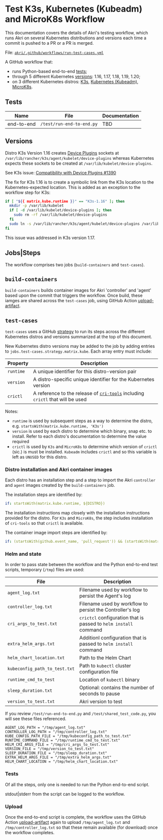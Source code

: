 # Test K3s, Kubernetes (Kubeadm) and MicroK8s Workflow

This documentation covers the details of Akri's testing workflow, which runs Akri on several Kubernetes distributions
and versions each time a commit is pushed to a PR or a PR is merged. 

File:
[`akri/.github/workflows/run-test-cases.yml`](https://github.com/deislabs/akri/blob/main/.github/workflows/run-test-cases.yml)

A GitHub workflow that:

+ runs Python-based end-to-end [tests](#Tests);
+ through 5 different Kubernetes [versions](#Versions): 1.16, 1.17, 1.18, 1.19, 1.20;
+ on 3 different Kubernetes distros: [K3s](https://k3s.io), [Kubernetes (Kubeadm)](https://kubernetes.io/docs/reference/setup-tools/kubeadm/), [MicroK8s](https://microk8s.io).

## Tests

|Name|File|Documentation|
|----|----|-----------|
|end-to-end|`/test/run-end-to-end.py`|TBD|

## Versions

Distro K3s Version 1.16 creates [Device
Plugins](https://kubernetes.io/docs/concepts/extend-kubernetes/compute-storage-net/device-plugins/) sockets at
`/var/lib/rancher/k3s/agent/kubelet/device-plugins` whereas Kubernetes expects these sockets to be created at
`/var/lib/kubelet/device-plugins`.

See K3s issue: [Compatibility with Device Plugins #1390](https://github.com/k3s-io/k3s/issues/1390)

The fix for K3s 1.16 is to create a symbolic link from the K3s location to the Kubernetes-expected location. This is
added as an exception to the workflow step for K3s:

```bash
if [ "${{ matrix.kube.runtime }}" == "K3s-1.16" ]; then
  mkdir -p /var/lib/kubelet
  if [ -d /var/lib/kubelet/device-plugins ]; then
    sudo rm -rf /var/lib/kubelet/device-plugins
  fi
  sudo ln -s /var/lib/rancher/k3s/agent/kubelet/device-plugins /var/lib/kubelet/device-plugins
fi
```

This issue was addressed in K3s version 1.17.

## Jobs|Steps

The workflow comprises two jobs (`build-containers` and `test-cases`).

## `build-containers`

`build-containers` builds container images for Akri 'controller' and 'agent' based upon the commit that triggers the
workflow. Once build, these iamges are shared across the `test-cases` job, using GitHub Action
[upload-artifact](https://github.com/actions/upload-artifact).

## `test-cases`

`test-cases` uses a GitHub
[strategy](https://docs.github.com/en/actions/reference/workflow-syntax-for-github-actions#jobsjob_idstrategy) to run
its steps across the different Kubernetes distros and versions summarized at the top of this document.

New Kubernetes distro versions may be added to the job by adding entries to `jobs.test-cases.strategy.matrix.kube`. Each
array entry must include:

|Property|Description|
|--------|-----------|
|`runtime`|A unique identifier for this distro-version pair|
|`version`|A distro-specific unique identifier for the Kubernetes version|
|`crictl`|A reference to the release of [`cri-tools`](https://github.com/kubernetes-sigs/cri-tools) including `crictl` that will be used|

Notes:

+ `runtime` is used by subsequent steps as a way to determine the distro, e.g. `startsWith(matrix.kube.runtime, 'K3s')`
+ `version` is used by each distro to determine which binary, snap etc. to install. Refer to each distro's documentation
  to determine the value required
+ `crictl` is used by `K3s` and `MicroK8s` to determine which version of `crictl` (sic.) is must be installed. `Kubeadm`
  includes `crictl` and so this variable is left as `UNUSED` for this distro.

### Distro installation and Akri container images

Each distro has an installation step and a step to import the Akri `controller` and `agent` images created by the
`build-containers` job.

The installation steps are identified by:

```YAML
if: startsWith(matrix.kube.runtime, ${DISTRO})
```

The installation instructions map closely with the installation instructions provided for the distro. For `K3s` and
`MicroK8s`, the step includes installation of `cri-tools` so that `crictl` is available.

The container image import steps are identified by:

```YAML
if: (startsWith(github.event_name, 'pull_request')) && (startsWith(matrix.kube.runtime, ${DISTRO}))
```

### Helm and state

In order to pass state between the workflow and the Python end-to-end test scripts, temporary (`/tmp`) files are used:

|File|Description|
|----|-----------|
|`agent_log.txt`|Filename used by workflow to persist the Agent's log|
|`controller_log.txt`|Filename used by workflow to persist the Controller's log|
|`cri_args_to_test.txt`|`crictcl` configuration that is passed to `helm install` command|
|`extra_helm_args.txt`|Additionl configuration that is passed to `helm install` command|
|`helm_chart_location.txt`|Path to the Helm Chart|
|`kubeconfig_path_to_test.txt`|Path to `kubectl` cluster configuration file|
|`runtime_cmd_to_test`|Location of `kubectl` binary|
|`sleep_duration.txt`|Optional: contains the number of seconds to pause|
|`version_to_test.txt`|Akri version to test|


If you review `/test/run-end-to-end.py` and `/test/shared_test_code.py`, you will see these files referenced.

```Python3
AGENT_LOG_PATH = "/tmp/agent_log.txt"
CONTROLLER_LOG_PATH = "/tmp/controller_log.txt"
KUBE_CONFIG_PATH_FILE = "/tmp/kubeconfig_path_to_test.txt"
RUNTIME_COMMAND_FILE = "/tmp/runtime_cmd_to_test.txt"
HELM_CRI_ARGS_FILE = "/tmp/cri_args_to_test.txt"
VERSION_FILE = "/tmp/version_to_test.txt"
SLEEP_DURATION_FILE = "/tmp/sleep_duration.txt"
EXTRA_HELM_ARGS_FILE = "/tmp/extra_helm_args.txt"
HELM_CHART_LOCATION = "/tmp/helm_chart_location.txt"
```

### Tests

Of all the steps, only one is needed to run the Python end-to-end script.

stdout|stderr from the script can be logged to the workflow.

### Upload

Once the end-to-end script is complete, the workflow uses the GitHub Action
[upload-artifact](https://github.com/actions/upload-artifact) again to upload `/tmp/agent_log.txt` and
`/tmp/controller_log.txt` so that these remain available (for download) once the workflow completes.